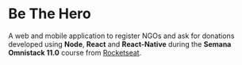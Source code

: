 # Be The Hero
A web and mobile application to register NGOs and ask for donations developed using **Node**, **React** and **React-Native** during the **Semana Omnistack 11.0** course from [Rocketseat](https://rocketseat.com.br/).
